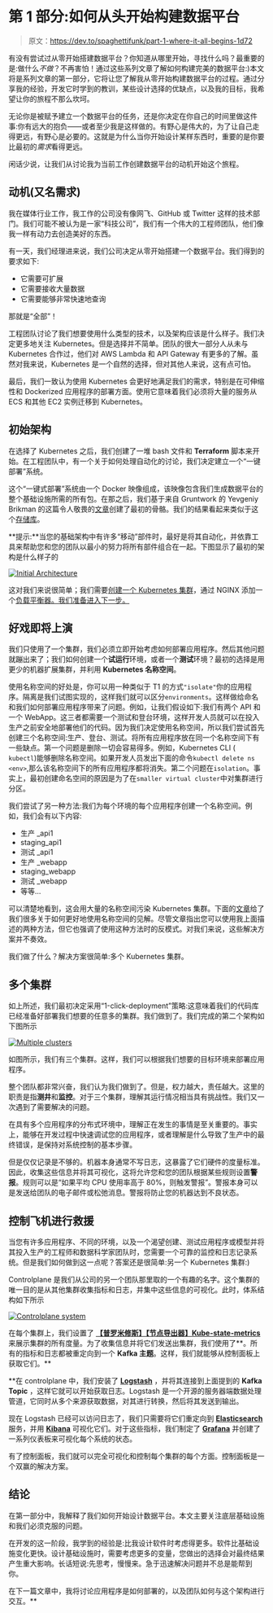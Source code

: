 # 第 1 部分:如何从头开始构建数据平台

> 原文：<https://dev.to/spaghettifunk/part-1-where-it-all-begins-1d72>

有没有尝试过从零开始搭建数据平台？你知道从哪里开始，寻找什么吗？最重要的是:做什么*不做*？不再害怕！通过这些系列文章了解如何构建完美的数据平台:)本文将是系列文章的第一部分，它将让您了解我从零开始构建数据平台的过程。通过分享我的经验，开发它时学到的教训，某些设计选择的优缺点，以及我的目标，我希望让你的旅程不那么坎坷。

无论你是被赋予建立一个数据平台的任务，还是你决定在你自己的时间里做这件事:你有远大的抱负——或者至少我是这样做的。有野心是伟大的，为了让自己走得更远，有野心是必要的。这就是为什么当你开始设计某样东西时，重要的是你要比最初的*需求*看得更远。

闲话少说，让我们从讨论我为当前工作创建数据平台的动机开始这个旅程。

## 动机(又名需求)

我在媒体行业工作，我工作的公司没有像网飞、GitHub 或 Twitter 这样的技术部门。我们可能不被认为是一家“科技公司”，我们有一个伟大的工程师团队，他们像我一样有动力去创造美好的东西。

有一天，我们经理进来说，我们公司决定从零开始搭建一个数据平台。我们得到的要求如下:

*   它需要可扩展
*   它需要接收大量数据
*   它需要能够非常快速地查询

那就是“全部”！

工程团队讨论了我们想要使用什么类型的技术，以及架构应该是什么样子。我们决定更多地关注 Kubernetes。但是选择并不简单。团队的很大一部分人从未与 Kubernetes 合作过，他们对 AWS Lambda 和 API Gateway 有更多的了解。虽然对我来说，Kubernetes 是一个自然的选择，但对其他人来说，这有点可怕。

最后，我们一致认为使用 Kubernetes 会更好地满足我们的需求，特别是在可伸缩性和 Dockerized 应用程序的部署方面。使用它意味着我们必须将大量的服务从 ECS 和其他 EC2 实例迁移到 Kubernetes。

## 初始架构

在选择了 Kubernetes 之后，我们创建了一堆 bash 文件和 **Terraform** 脚本来开始。在工程团队中，有一个关于如何处理自动化的讨论，我们决定建立一个“一键部署”系统。

这个“一键式部署”系统由一个 Docker 映像组成，该映像包含我们生成数据平台的整个基础设施所需的所有包。在那之后，我们基于来自 Gruntwork 的 Yevgeniy Brikman 的这篇令人敬畏的[文章](https://blog.gruntwork.io/how-to-create-reusable-infrastructure-with-terraform-modules-25526d65f73d)创建了最初的骨骼。我们的结果看起来类似于这个[存储库](https://github.com/spaghettifunk/cluster-example)。

**提示:**当您的基础架构中有许多“移动”部件时，最好是将其自动化，并依靠工具来帮助您和您的团队以最小的努力将所有部件组合在一起。下图显示了最初的架构是什么样子的

[![Initial Architecture](img/34b2e3d9e93d45fb66a86061871ecc5b.png)](https://res.cloudinary.com/practicaldev/image/fetch/s--Dp9TIVut--/c_limit%2Cf_auto%2Cfl_progressive%2Cq_auto%2Cw_880/https://i.ibb.co/3cKjcxf/init.png)

这对我们来说很简单；我们需要[创建一个 Kubernetes 集群](https://github.com/terraform-aws-modules/terraform-aws-eks)，通过 NGINX 添加一个[负载平衡器。我们准备进入下一步。](https://github.com/nginxinc/kubernetes-ingress/blob/master/docs/installation.md)

## 好戏即将上演

我们只使用了一个集群，我们必须立即开始考虑如何部署应用程序。然后其他问题就蹦出来了；我们如何创建一个**试运行**环境，或者一个**测试**环境？最初的选择是用更少的机器扩展集群，并利用 **Kubernetes 名称空间**。

使用名称空间的好处是，你可以用一种类似于 T1 的方式`"isolate"`你的应用程序。隔离是我们试图实现的，这样我们就可以区分`environments`。这样做给命名和我们如何部署应用程序带来了问题。例如，让我们假设如下:我们有两个 API 和一个 WebApp。这三者都需要一个测试和登台环境，这样开发人员就可以在投入生产之前安全地部署他们的代码。因为我们决定使用名称空间，所以我们尝试首先创建三个名称空间:生产、登台、测试。将所有应用程序放在同一个名称空间下有一些缺点。第一个问题是删除一切会容易得多。例如，Kubernetes CLI ( `kubectl`)能够删除名称空间。如果开发人员发出下面的命令`kubectl delete ns <env>`,那么该名称空间下的所有应用程序都将消失。第二个问题在`isolation`。事实上，最初创建命名空间的原因是为了在`smaller virtual cluster`中对集群进行分区。

我们尝试了另一种方法:我们为每个环境的每个应用程序创建一个名称空间。例如，我们会有以下内容:

*   生产 _api1
*   staging_api1
*   测试 _api1
*   生产 _webapp
*   staging_webapp
*   测试 _webapp
*   等等...

可以清楚地看到，这会用大量的名称空间污染 Kubernetes 集群。下面的[文章](https://kubernetes.io/blog/2016/08/kubernetes-namespaces-use-cases-insights/)给了我们很多关于如何更好地使用名称空间的见解。尽管文章指出您可以使用我上面描述的两种方法，但它也强调了使用这种方法时的反模式。对我们来说，这些解决方案并不奏效。

我们做了什么？解决方案很简单:多个 Kubernetes 集群。

## 多个集群

如上所述，我们最初决定采用“1-click-deployment”策略:这意味着我们的代码库已经准备好部署我们想要的任意多的集群。我们做到了。我们完成的第二个架构如下图所示

[![Multiple clusters](img/888098a1ca7a3cbe27d7e462669693aa.png)](https://res.cloudinary.com/practicaldev/image/fetch/s--hyMLKEh_--/c_limit%2Cf_auto%2Cfl_progressive%2Cq_auto%2Cw_880/https://i.ibb.co/9ymV46J/second.png)

如图所示，我们有三个集群。这样，我们可以根据我们想要的目标环境来部署应用程序。

整个团队都非常兴奋，我们认为我们做到了。但是，权力越大，责任越大。这里的职责是指**测井**和**监控**。对于三个集群，理解其运行情况相当具有挑战性。我们又一次遇到了需要解决的问题。

在具有多个应用程序的分布式环境中，理解正在发生的事情是至关重要的。事实上，能够在开发过程中快速调试您的应用程序，或者理解是什么导致了生产中的最终错误，是保持对系统控制的基本步骤。

但是仅仅记录是不够的。机器本身通常不写日志，这暴露了它们硬件的度量标准。因此，收集这些信息并将其可视化，这将允许您和您的团队根据某些规则设置**警报**。规则可以是“如果平均 CPU 使用率高于 80%，则触发警报”。警报本身可以是发送给团队的电子邮件或松弛消息。警报将防止您的机器达到不良状态。

## 控制飞机进行救援

当您有许多应用程序、不同的环境，以及一个渴望创建、测试应用程序或模型并将其投入生产的工程师和数据科学家团队时，您需要一个可靠的监控和日志记录系统。但是我们如何做到这一点呢？答案还是很简单:另一个 Kubernetes 集群:)

Controlplane 是我们从公司的另一个团队那里取的一个有趣的名字。这个集群的唯一目的是从其他集群收集指标和日志，并集中这些信息的可视化。此时，体系结构如下所示

[![Controlplane system](img/7e3a7fab2c0adc12a5c7e51deed90971.png)](https://res.cloudinary.com/practicaldev/image/fetch/s--bYlpUXVh--/c_limit%2Cf_auto%2Cfl_progressive%2Cq_auto%2Cw_880/https://i.ibb.co/mzD23s9/third.png)

在每个集群上，我们设置了 [**【普罗米修斯】**](https://prometheus.io/)[**【节点导出器】**](https://github.com/prometheus/node_exporter)[**Kube-state-metrics**](https://github.com/kubernetes/kube-state-metrics)来展示集群的所有度量。为了收集信息并将它们发送出集群，我们使用了**。所有的指标和日志都被重定向到一个 **Kafka 主题**。这样，我们就能够从控制面板上获取它们。**

 **在 controlplane 中，我们安装了 [**Logstash**](https://www.elastic.co/products/logstash) ，并将其连接到上面提到的 **Kafka Topic** ，这样它就可以开始获取日志。Logstash 是一个开源的服务器端数据处理管道，它同时从多个来源获取数据，对其进行转换，然后将其发送到输出。

现在 Logstash 已经可以访问日志了，我们只需要将它们重定向到 [**Elasticsearch**](https://github.com/elastic/elasticsearch) 服务，并用 [**Kibana**](https://github.com/elastic/kibana) 可视化它们。对于这些指标，我们制定了 [**Grafana**](https://grafana.com/) 并创建了一系列仪表板来可视化每个系统的状态。

有了控制面板，我们就可以完全可视化和控制每个集群的每个方面。控制面板是一个双赢的解决方案。

## 结论

在第一部分中，我解释了我们如何开始设计数据平台。本文主要关注底层基础设施和我们必须克服的问题。

在开发的这一阶段，我学到的经验是:比我设计软件时考虑得更多。软件比基础设施变化更快。设计基础设施时，需要考虑更多的变量，您做出的选择会对最终结果产生重大影响。长话短说:先思考，慢慢来。急于迅速解决问题并不总是能帮到你。

在下一篇文章中，我将讨论应用程序是如何部署的，以及团队如何与这个架构进行交互。**